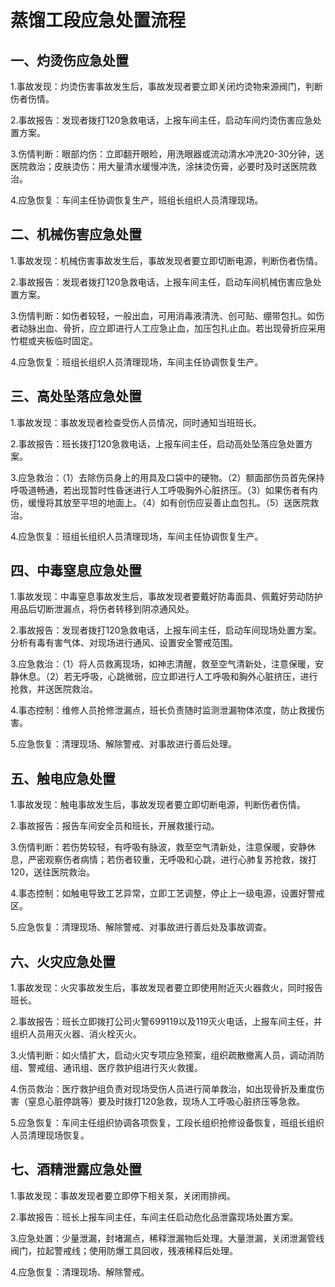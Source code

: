 # 蒸馏工段应急处置流程

## 一、灼烫伤应急处置

1.事故发现：灼烫伤害事故发生后，事故发现者要立即关闭灼烫物来源阀门，判断伤者伤情。

2.事故报告：发现者拨打120急救电话，上报车间主任，启动车间灼烫伤害应急处置方案。

3.伤情判断：眼部灼伤：立即翻开眼睑，用洗眼器或流动清水冲洗20-30分钟，送医院救治；皮肤烫伤：用大量清水缓慢冲洗，涂抹烫伤膏，必要时及时送医院救治。

4.应急恢复：车间主任协调恢复生产，班组长组织人员清理现场。

## 二、机械伤害应急处置

1.事故发现：机械伤害事故发生后，事故发现者要立即切断电源，判断伤者伤情。

2.事故报告：发现者拨打120急救电话，上报车间主任，启动车间机械伤害应急处置方案。

3.伤情判断：如伤者较轻，一般出血，可用消毒液清洗、创可贴、绷带包扎。如伤者动脉出血、骨折，应立即进行人工应急止血，加压包扎止血。若出现骨折应采用竹棍或夹板临时固定。

4.应急恢复：班组长组织人员清理现场，车间主任协调恢复生产。

## 三、高处坠落应急处置
1.事故发现：事故发现者检查受伤人员情况，同时通知当班班长。

2.事故报告：班长拨打120急救电话，上报车间主任，启动高处坠落应急处置方案。

3.应急救治：（1）去除伤员身上的用具及口袋中的硬物。（2）额面部伤员首先保持呼吸道畅通，若出现暂时性昏迷进行人工呼吸胸外心脏挤压。（3）如果伤者有内伤，缓慢将其放至平坦的地面上。（4）如有创伤应妥善止血包扎。（5）送医院救治。

4.应急恢复：班组长组织人员清理现场，车间主任协调恢复生产。

## 四、中毒窒息应急处置

1.事故发现：中毒窒息事故发生后，事故发现者要戴好防毒面具、佩戴好劳动防护用品后切断泄漏点，将伤者转移到阴凉通风处。

2.事故报告：发现者拨打120急救电话，上报车间主任，启动车间现场处置方案。分析有毒有害气体、对现场进行通风、设置安全警戒范围。

3.应急救治：（1）将人员救离现场，如神志清醒，救至空气清新处，注意保暖，安静休息。（2）若无呼吸，心跳微弱，应立即进行人工呼吸和胸外心脏挤压，进行抢救，并送医院救治。

4.事态控制：维修人员抢修泄漏点，班长负责随时监测泄漏物体浓度，防止救援伤害。

5.应急恢复：清理现场、解除警戒、对事故进行善后处理。

## 五、触电应急处置

1.事故发现：触电事故发生后，事故发现者要立即切断电源，判断伤者伤情。

2.事故报告：报告车间安全员和班长，开展救援行动。

3.伤情判断：若伤势较轻，有呼吸有脉波，救至空气清新处，注意保暖，安静休息，严密观察伤者病情；若伤者较重，无呼吸和心跳，进行心肺复苏抢救，拨打120，送往医院救治。

4.事态控制：如触电导致工艺异常，立即工艺调整，停止上一级电源，设置好警戒区。

5.应急恢复：清理现场、解除警戒、对事故进行善后处及事故调查。

## 六、火灾应急处置

1.事故发现：火灾事故发生后，事故发现者要立即使用附近灭火器救火，同时报告班长。

2.事故报告：班长立即拨打公司火警699119以及119灭火电话，上报车间主任，并组织人员用灭火器、消火栓灭火。

3.火情判断：如火情扩大，启动火灾专项应急预案，组织疏散撤离人员，调动消防组、警戒组、通讯组、医疗救护组进行灭火救援。

4.伤员救治：医疗救护组负责对现场受伤人员进行简单救治，如出现骨折及重度伤害（窒息心脏停跳等）要及时拨打120急救，现场人工呼吸心脏挤压等急救。

5.应急恢复：车间主任组织协调各项恢复，工段长组织抢修设备恢复，班组长组织人员清理现场恢复。

## 七、酒精泄露应急处置

1.事故发现：事故发现者要立即停下相关泵，关闭雨排阀。

2.事故报告：班长上报车间主任，车间主任启动危化品泄露现场处置方案。

3.应急处置：少量泄漏，封堵漏点，稀释泄漏物后处理。大量泄漏，关闭泄漏管线阀门，拉起警戒线；使用防爆工具回收，残液稀释后处理。

4.应急恢复：清理现场、解除警戒。
